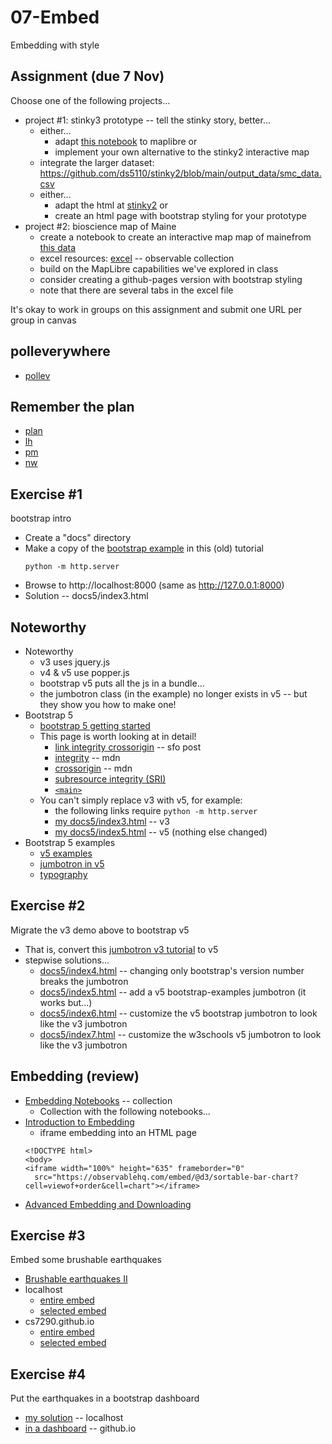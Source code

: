 
# 07-Embed

Embedding with style

## Assignment (due 7 Nov)

Choose one of the following projects...

* project #1: stinky3 prototype -- tell the stinky story, better...
  * either...
    * adapt [this notebook](https://observablehq.com/d/c715e75b5b4c5cfd) to maplibre or
    * implement your own alternative to the stinky2 interactive map
  * integrate the larger dataset: https://github.com/ds5110/stinky2/blob/main/output_data/smc_data.csv
  * either...
    * adapt the html at [stinky2](https://ds5110.github.io/stinky2/) or
    * create an html page with bootstrap styling for your prototype
* project #2: bioscience map of Maine
  * create a notebook to create an interactive map map of mainefrom [this data](./data)
  * excel resources: [excel](https://observablehq.com/collection/@observablehq/excel) -- observable collection
  * build on the MapLibre capabilities we've explored in class
  * consider creating a github-pages version with bootstrap styling
  * note that there are several tabs in the excel file

It's okay to work in groups on this assignment and submit one URL per group in canvas

## polleverywhere

* [pollev](http://pollev.com/pbogden)

## Remember the plan

* [plan](plan.md)
* [lh](https://observablehq.com/d/40eebddc9b8eba2d@244)
* [pm](https://observablehq.com/d/271570a96e6dcedf@940)
* [nw](https://observablehq.com/d/ecc6cb841de8b550@632)

## Exercise #1

bootstrap intro

* Create a "docs" directory
* Make a copy of the [bootstrap example](https://www.w3schools.com/bootstrap/) in this (old) tutorial
  ```
  python -m http.server
  ```
* Browse to http://localhost:8000 (same as http://127.0.0.1:8000)
* Solution -- docs5/index3.html

## Noteworthy

* Noteworthy
  * v3 uses jquery.js
  * v4 & v5 use popper.js
  * bootstrap v5 puts all the js in a bundle...
  * the jumbotron class (in the example) no longer exists in v5 -- but they show you how to make one!
* Bootstrap 5
  * [bootstrap 5 getting started](https://getbootstrap.com/docs/5.2/getting-started/introduction/)
  * This page is worth looking at in detail!
    * [link integrity crossorigin](https://stackoverflow.com/questions/32039568/what-are-the-integrity-and-crossorigin-attributes) -- sfo post
    * [integrity](https://developer.mozilla.org/en-US/docs/Web/Security/Subresource_Integrity) -- mdn
    * [crossorigin](https://developer.mozilla.org/en-US/docs/Web/HTML/Attributes/crossorigin) -- mdn
    * [subresource integrity (SRI)](https://developer.mozilla.org/en-US/docs/Web/Security/Subresource_Integrity)
    * [`<main>`](https://developer.mozilla.org/en-US/docs/Web/HTML/Element/main)
  * You can't simply replace v3 with v5, for example:
    * the following links require `python -m http.server`
    * [my docs5/index3.html](http://localhost:8000/index3.html) -- v3
    * [my docs5/index5.html](http://localhost:8000/index5.html) -- v5 (nothing else changed)
* Bootstrap 5 examples
  * [v5 examples](https://getbootstrap.com/docs/5.2/examples/)
  * [jumbotron in v5](https://getbootstrap.com/docs/5.2/examples/jumbotron/)
  * [typography](https://getbootstrap.com/docs/5.2/content/typography/)

## Exercise #2

Migrate the v3 demo above to bootstrap v5

* That is, convert this [jumbotron v3 tutorial](https://www.w3schools.com/bootstrap/) to v5
* stepwise solutions...
  * [docs5/index4.html](./docs5/index4.html) -- changing only bootstrap's version number breaks the jumbotron
  * [docs5/index5.html](./docs5/index5.html) -- add a v5 bootstrap-examples jumbotron (it works but...)
  * [docs5/index6.html](./docs5/index6.html) -- customize the v5 bootstrap jumbotron to look like the v3 jumbotron
  * [docs5/index7.html](./docs5/index7.html) -- customize the w3schools v5 jumbotron to look like the v3 jumbotron

## Embedding (review)

* [Embedding Notebooks](https://observablehq.com/collection/@observablehq/embedding-notebooks) -- collection
  * Collection with the following notebooks...
* [Introduction to Embedding](https://observablehq.com/@observablehq/embeds)
  * iframe embedding into an HTML page
  ```
  <!DOCTYPE html>
  <body>
  <iframe width="100%" height="635" frameborder="0"
    src="https://observablehq.com/embed/@d3/sortable-bar-chart?cell=viewof+order&cell=chart"></iframe>
  ```
* [Advanced Embedding and Downloading](https://observablehq.com/@observablehq/advanced-embeds)

## Exercise #3

Embed some brushable earthquakes

* [Brushable earthquakes II](https://observablehq.com/@pbogden/brushable-earthquakes-ii)
* localhost
  * [entire embed](http://localhost:8000/docs/index0.html)
  * [selected embed](http://localhost:8000/docs/index1.html)
* cs7290.github.io
  * [entire embed](http://cs7290.github.io/fall-2022/index0.html)
  * [selected embed](http://cs7290.github.io/fall-2022/index1.html)

## Exercise #4

Put the earthquakes in a bootstrap dashboard

* [my solution](http://localhost:8000/docs/index2.html) -- localhost
* [in a dashboard](http://cs7290.github.io/fall-2022/index2.html) -- github.io
